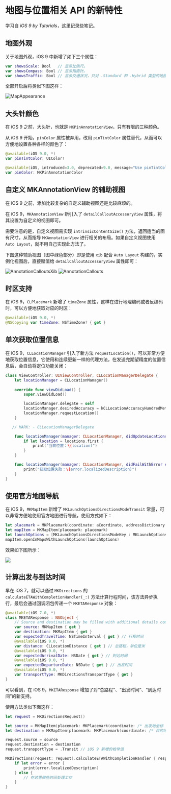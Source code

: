 # 地图与位置相关 API 的新特性

学习自 *iOS 9 by Tutorials*，这里记录些笔记。

## 地图外观

关于地图外观，iOS 9 中新增了如下三个属性：

```swift
var showsScale: Bool   // 显示比例尺。
var showsCompass: Bool // 显示指南针。
var showsTraffic: Bool // 显示交通状况，只对 .Standard 和 .Hybrid 类型的地图有效。
```

全部开启后将类似下图这样：

![MapAppearance](Screenshot/MapAppearance.png)

## 大头针颜色

在 iOS 9 之前，大头针，也就是 `MKPinAnnotationView`，只有有限的三种颜色。

从 iOS 9 开始，`pinColor` 属性被弃用，改用 `pinTintColor` 属性替代，从而可以方便地设置各种各样的颜色了：

```swift
@available(iOS 9.0, *)
var pinTintColor: UIColor!

@available(iOS, introduced=3.0, deprecated=9.0, message="Use pinTintColor instead")
var pinColor: MKPinAnnotationColor
```

## 自定义 MKAnnotationView 的辅助视图

在 iOS 9 之前，添加比较复杂的自定义辅助视图还是比较麻烦的。

在 iOS 9，`MKAnnotationView` 新引入了 `detailCalloutAccessoryView` 属性，将其设置为自定义的视图即可。

需要注意的是，自定义视图需实现 `intrinsicContentSize()` 方法，返回适当的固有尺寸，从而指导 `MKAnnotationView` 进行相关的布局。如果自定义视图使用 `Auto Layout`，就不用自己实现此方法了。

下图这种辅助视图（图中绿色部分）即是使用 `xib` 配合 `Auto Layout` 构建的，实例化视图后，直接赋值给 `detailCalloutAccessoryView` 属性即可：

![AnnotationCalloutsXib](Screenshot/AnnotationCalloutsXib.png)
![AnnotationCallouts](Screenshot/AnnotationCallouts.png)

## 时区支持

在 iOS 9，`CLPlacemark` 新增了 `timeZone` 属性，这样在进行地理编码或者反编码时，可以方便地获取对应的时区：

```swift
@available(iOS 9.0, *)
@NSCopying var timeZone: NSTimeZone? { get }
```

## 单次获取位置信息

在 iOS 9，`CLLocationManager` 引入了新方法 `requestLocation()`，可以非常方便地获取位置信息，它使用和连续更新一样的代理方法，在发送完期望精度的位置信息后，会自动将定位功能关闭：

```swift
class ViewController: UIViewController, CLLocationManagerDelegate {
    let locationManager = CLLocationManager()
    
    override func viewDidLoad() {
        super.viewDidLoad()

        locationManager.delegate = self
        locationManager.desiredAccuracy = kCLLocationAccuracyHundredMeters
        locationManager.requestLocation()
    }

   // MARK: - CLLocationManagerDelegate

    func locationManager(manager: CLLocationManager, didUpdateLocations locations: [CLLocation]) {
        if let location = locations.first {
            print("当前位置：\(location)")
        }
    }

    func locationManager(manager: CLLocationManager, didFailWithError error: NSError) {
        print("获取位置失败：\(error.localizedDescription)")
    }
}
```

## 使用官方地图导航

在 iOS 9，`MKMapItem` 新增了 `MKLaunchOptionsDirectionsModeTransit` 常量，可以非常方便地使用官方地图进行导航，使用方式如下：

```swift
let placemark = MKPlacemark(coordinate: aCoordinate, addressDictionary: ["street" : "Four Barrel Coffee"])
let mapItem = MKMapItem(placemark: placemark)
let launchOptions = [MKLaunchOptionsDirectionsModeKey : MKLaunchOptionsDirectionsModeTransit]
mapItem.openInMapsWithLaunchOptions(launchOptions)
```

效果如下图所示：

![](Screenshot/TransitDirection.png)

## 计算出发与到达时间

早在 iOS 7，就可以通过 `MKDirections` 的 `calculateETAWithCompletionHandler(_:)` 方法计算行程时间，该方法异步执行，最后会通过回调闭包传递一个 `MKETAResponse` 对象：

```swift
@available(iOS 7.0, *)
class MKETAResponse : NSObject {
    // Source and destination may be filled with additional details compared to the request object.
    var source: MKMapItem { get }
    var destination: MKMapItem { get }
    var expectedTravelTime: NSTimeInterval { get } // 行程时间
    @available(iOS 9.0, *)
    var distance: CLLocationDistance { get } // 总路程，单位是米
    @available(iOS 9.0, *)
    var expectedArrivalDate: NSDate { get } // 到达时间
    @available(iOS 9.0, *)
    var expectedDepartureDate: NSDate { get } // 出发时间
    @available(iOS 9.0, *)
    var transportType: MKDirectionsTransportType { get }
}
```

可以看到，在 iOS 9，`MKETAResponse` 增加了对“总路程”、“出发时间”、“到达时间”的新支持。

使用方法类似下面这样：

```swift
let request = MKDirectionsRequest()

let source = MKMapItem(placemark: MKPlacemark(coordinate: /* 出发地坐标 */, addressDictionary: nil))
let destination = MKMapItem(placemark: MKPlacemark(coordinate: /* 目的地坐标 */, addressDictionary: nil))

request.source = source
request.destination = destination
request.transportType = .Transit // iOS 9 新增的枚举值

MKDirections(request: request).calculateETAWithCompletionHandler { response, error in
    if let error = error {
        print(error.localizedDescription)
    } else {
        // 在这里做些时间处理工作
    }
}
```
